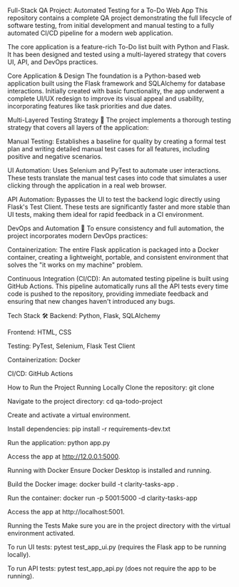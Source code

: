 Full-Stack QA Project: Automated Testing for a To-Do Web App
This repository contains a complete QA project demonstrating the full lifecycle of software testing, from initial development and manual testing to a fully automated CI/CD pipeline for a modern web application.

The core application is a feature-rich To-Do list built with Python and Flask. It has been designed and tested using a multi-layered strategy that covers UI, API, and DevOps practices.

Core Application & Design
The foundation is a Python-based web application built using the Flask framework and SQLAlchemy for database interactions. Initially created with basic functionality, the app underwent a complete UI/UX redesign to improve its visual appeal and usability, incorporating features like task priorities and due dates.

Multi-Layered Testing Strategy 🧪
The project implements a thorough testing strategy that covers all layers of the application:

Manual Testing: Establishes a baseline for quality by creating a formal test plan and writing detailed manual test cases for all features, including positive and negative scenarios.

UI Automation: Uses Selenium and PyTest to automate user interactions. These tests translate the manual test cases into code that simulates a user clicking through the application in a real web browser.

API Automation: Bypasses the UI to test the backend logic directly using Flask's Test Client. These tests are significantly faster and more stable than UI tests, making them ideal for rapid feedback in a CI environment.

DevOps and Automation 🚀
To ensure consistency and full automation, the project incorporates modern DevOps practices:

Containerization: The entire Flask application is packaged into a Docker container, creating a lightweight, portable, and consistent environment that solves the "it works on my machine" problem.

Continuous Integration (CI/CD): An automated testing pipeline is built using GitHub Actions. This pipeline automatically runs all the API tests every time code is pushed to the repository, providing immediate feedback and ensuring that new changes haven't introduced any bugs.

Tech Stack 🛠️
Backend: Python, Flask, SQLAlchemy

Frontend: HTML, CSS

Testing: PyTest, Selenium, Flask Test Client

Containerization: Docker

CI/CD: GitHub Actions

How to Run the Project
Running Locally
Clone the repository: git clone <repository-url>

Navigate to the project directory: cd qa-todo-project

Create and activate a virtual environment.

Install dependencies: pip install -r requirements-dev.txt

Run the application: python app.py

Access the app at http://12.0.0.1:5000.

Running with Docker
Ensure Docker Desktop is installed and running.

Build the Docker image: docker build -t clarity-tasks-app .

Run the container: docker run -p 5001:5000 -d clarity-tasks-app

Access the app at http://localhost:5001.

Running the Tests
Make sure you are in the project directory with the virtual environment activated.

To run UI tests: pytest test_app_ui.py (requires the Flask app to be running locally).

To run API tests: pytest test_app_api.py (does not require the app to be running).